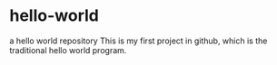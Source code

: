 # hello-world
a hello world  repository
This is my first project in github, which is the traditional hello world program.

